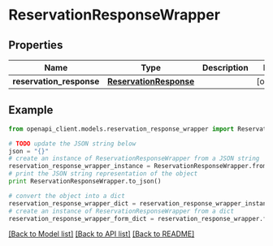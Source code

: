 # ReservationResponseWrapper


## Properties
Name | Type | Description | Notes
------------ | ------------- | ------------- | -------------
**reservation_response** | [**ReservationResponse**](ReservationResponse.md) |  | [optional] 

## Example

```python
from openapi_client.models.reservation_response_wrapper import ReservationResponseWrapper

# TODO update the JSON string below
json = "{}"
# create an instance of ReservationResponseWrapper from a JSON string
reservation_response_wrapper_instance = ReservationResponseWrapper.from_json(json)
# print the JSON string representation of the object
print ReservationResponseWrapper.to_json()

# convert the object into a dict
reservation_response_wrapper_dict = reservation_response_wrapper_instance.to_dict()
# create an instance of ReservationResponseWrapper from a dict
reservation_response_wrapper_form_dict = reservation_response_wrapper.from_dict(reservation_response_wrapper_dict)
```
[[Back to Model list]](../README.md#documentation-for-models) [[Back to API list]](../README.md#documentation-for-api-endpoints) [[Back to README]](../README.md)


